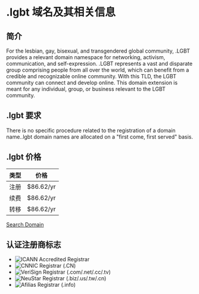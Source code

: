 # .lgbt 域名及其相关信息

## 简介

For the lesbian, gay, bisexual, and transgendered global community, .LGBT provides a relevant domain namespace for networking, activism, communication, and self-expression. .LGBT represents a vast and disparate group comprising people from all over the world, which can benefit from a credible and recognizable online community. With this TLD, the LGBT community can connect and develop online. This domain extension is meant for any individual, group, or business relevant to the LGBT community.

## .lgbt 要求

There is no specific procedure related to the registration of a domain name..lgbt domain names are allocated on a "first come, first served" basis.

## .lgbt 价格

| 类型    | 价格        |
| ------- | ----------- |
| 注册    | $86.62/yr  |
| 续费    | $86.62/yr  |
| 转移    | $86.62/yr  |

[Search Domain](https://www.asiaregister.com/en/domains/lgbt-domain-registration)

## 认证注册商标志

- ![ICANN Accredited Registrar](https://cloud.registry-server.com/registrar/default/images/logo_icann.png)
- ![CNNIC Registrar (.CN)](https://cloud.registry-server.com/registrar/default/images/logo_cnnic.png)
- ![VeriSign Registrar (.com/.net/.cc/.tv)](https://cloud.registry-server.com/registrar/default/images/logo_verisign.png)
- ![NeuStar Registrar (.biz/.us/.tw/.cn)](https://cloud.registry-server.com/registrar/default/images/logo_biz.png)
- ![Afilias Registrar (.info)](https://cloud.registry-server.com/registrar/default/images/logo_info.png)